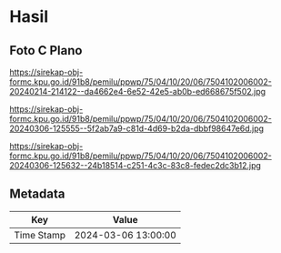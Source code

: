 # Hasil

## Foto C Plano

https://sirekap-obj-formc.kpu.go.id/91b8/pemilu/ppwp/75/04/10/20/06/7504102006002-20240214-214122--da4662e4-6e52-42e5-ab0b-ed668675f502.jpg

https://sirekap-obj-formc.kpu.go.id/91b8/pemilu/ppwp/75/04/10/20/06/7504102006002-20240306-125555--5f2ab7a9-c81d-4d69-b2da-dbbf98647e6d.jpg

https://sirekap-obj-formc.kpu.go.id/91b8/pemilu/ppwp/75/04/10/20/06/7504102006002-20240306-125632--24b18514-c251-4c3c-83c8-fedec2dc3b12.jpg


## Metadata

| Key        | Value               |
| ---------- | ------------------- |
| Time Stamp | 2024-03-06 13:00:00 |



